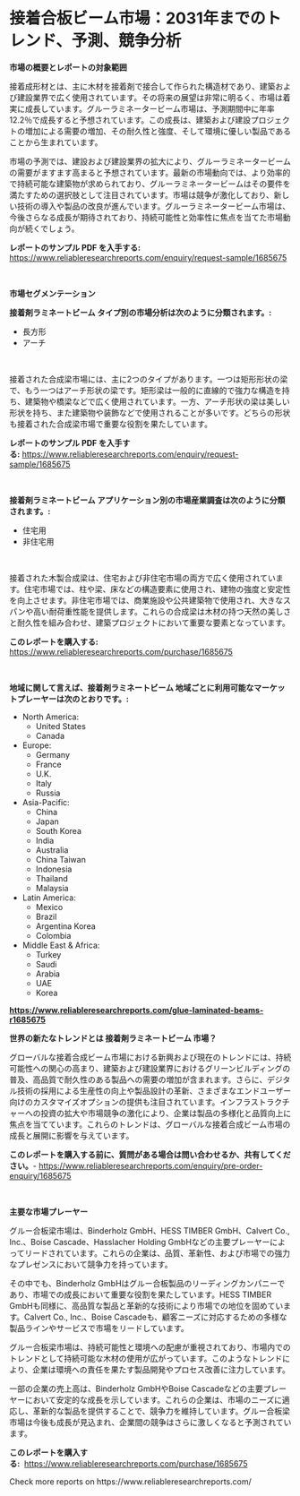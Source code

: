 <p><h1>接着合板ビーム市場：2031年までのトレンド、予測、競争分析</h1></p><p><strong>市場の概要とレポートの対象範囲</strong></p>
<p><p>接着成形材とは、主に木材を接着剤で接合して作られた構造材であり、建築および建設業界で広く使用されています。その将来の展望は非常に明るく、市場は着実に成長しています。グルーラミネータービーム市場は、予測期間中に年率12.2％で成長すると予想されています。この成長は、建築および建設プロジェクトの増加による需要の増加、その耐久性と強度、そして環境に優しい製品であることから生まれています。</p><p>市場の予測では、建設および建設業界の拡大により、グルーラミネータービームの需要がますます高まると予想されています。最新の市場動向では、より効率的で持続可能な建築物が求められており、グルーラミネータービームはその要件を満たすための選択肢として注目されています。市場は競争が激化しており、新しい技術の導入や製品の改良が進んでいます。グルーラミネータービーム市場は、今後さらなる成長が期待されており、持続可能性と効率性に焦点を当てた市場動向が続くでしょう。</p></p>
<p><strong>レポートのサンプル PDF を入手する:</strong> <a href="https://www.reliableresearchreports.com/enquiry/request-sample/1685675">https://www.reliableresearchreports.com/enquiry/request-sample/1685675</a></p>
<p>&nbsp;</p>
<p><strong>市場セグメンテーション</strong></p>
<p><strong>接着剤ラミネートビーム タイプ別の市場分析は次のように分類されます。:</strong></p>
<p><ul><li>長方形</li><li>アーチ</li></ul></p>
<p>&nbsp;</p>
<p><p>接着された合成梁市場には、主に2つのタイプがあります。一つは矩形形状の梁で、もう一つはアーチ形状の梁です。矩形梁は一般的に直線的で強力な構造を持ち、建築物や橋梁などで広く使用されています。一方、アーチ形状の梁は美しい形状を持ち、また建築物や装飾などで使用されることが多いです。どちらの形状も接着された合成梁市場で重要な役割を果たしています。</p></p>
<p><strong>レポートのサンプル PDF を入手する:</strong>&nbsp;<a href="https://www.reliableresearchreports.com/enquiry/request-sample/1685675">https://www.reliableresearchreports.com/enquiry/request-sample/1685675</a></p>
<p>&nbsp;</p>
<p><strong> 接着剤ラミネートビーム アプリケーション別の市場産業調査は次のように分類されます。:</strong></p>
<p><ul><li>住宅用</li><li>非住宅用</li></ul></p>
<p>&nbsp;</p>
<p><p>接着された木製合成梁は、住宅および非住宅市場の両方で広く使用されています。住宅市場では、柱や梁、床などの構造要素に使用され、建物の強度と安定性を向上させます。非住宅市場では、商業施設や公共建築物で使用され、大きなスパンや高い耐荷重性能を提供します。これらの合成梁は木材の持つ天然の美しさと耐久性を組み合わせ、建築プロジェクトにおいて重要な要素となっています。</p></p>
<p><strong>このレポートを購入する:</strong>&nbsp; <a href="https://www.reliableresearchreports.com/purchase/1685675">https://www.reliableresearchreports.com/purchase/1685675</a></p>
<p>&nbsp;</p>
<p><strong>地域に関して言えば、接着剤ラミネートビーム 地域ごとに利用可能なマーケットプレーヤーは次のとおりです。:</strong></p>
<p><ul>
    <li>
        North America:
        <ul>
            <li>United States</li>
            <li>Canada</li>
        </ul>
    </li>
    <li>
        Europe:
        <ul>
            <li>Germany</li>
            <li>France</li>
            <li>U.K.</li>
            <li>Italy</li>
            <li>Russia</li>
        </ul>
    </li>
    <li>
        Asia-Pacific:
        <ul>
            <li>China</li>
            <li>Japan</li>
            <li>South Korea</li>
            <li>India</li>
            <li>Australia</li>
            <li>China Taiwan</li>
            <li>Indonesia</li>
            <li>Thailand</li>
            <li>Malaysia</li>
        </ul>
    </li>
    <li>
        Latin America:
        <ul>
            <li>Mexico</li>
            <li>Brazil</li>
            <li>Argentina Korea</li>
            <li>Colombia</li>
        </ul>
    </li>
    <li>
        Middle East & Africa:
        <ul>
            <li>Turkey</li>
            <li>Saudi</li>
            <li>Arabia</li>
            <li>UAE</li>
            <li>Korea</li>
        </ul>
    </li>
    </ul></p>
<p><strong><a href="https://www.reliableresearchreports.com/glue-laminated-beams-r1685675">https://www.reliableresearchreports.com/glue-laminated-beams-r1685675</a></strong>&nbsp;</p>
<p><strong>世界の新たなトレンドとは 接着剤ラミネートビーム 市場？</strong></p>
<p><p>グローバルな接着合成ビーム市場における新興および現在のトレンドには、持続可能性への関心の高まり、建築および建設業界におけるグリーンビルディングの普及、高品質で耐久性のある製品への需要の増加が含まれます。さらに、デジタル技術の採用による生産性の向上や製品設計の革新、さまざまなエンドユーザー向けのカスタマイズオプションの提供も注目されています。インフラストラクチャーへの投資の拡大や市場競争の激化により、企業は製品の多様化と品質向上に焦点を当てています。これらのトレンドは、グローバルな接着合成ビーム市場の成長と展開に影響を与えています。</p></p>
<p><strong>このレポートを購入する前に、質問がある場合は問い合わせるか、共有してください。</strong>- <a href="https://www.reliableresearchreports.com/enquiry/pre-order-enquiry/1685675">https://www.reliableresearchreports.com/enquiry/pre-order-enquiry/1685675</a></p>
<p>&nbsp;</p>
<p><strong>主要な市場プレーヤー</strong></p>
<p><p>グルー合板梁市場は、Binderholz GmbH、HESS TIMBER GmbH、Calvert Co., Inc.、Boise Cascade、Hasslacher Holding GmbHなどの主要プレーヤーによってリードされています。これらの企業は、品質、革新性、および市場での強力なプレゼンスにおいて競争力を持っています。</p><p>その中でも、Binderholz GmbHはグルー合板製品のリーディングカンパニーであり、市場での成長において重要な役割を果たしています。HESS TIMBER GmbHも同様に、高品質な製品と革新的な技術により市場での地位を固めています。Calvert Co., Inc.、Boise Cascadeも、顧客ニーズに対応するための多様な製品ラインやサービスで市場をリードしています。</p><p>グルー合板梁市場は、持続可能性と環境への配慮が重視されており、市場内でのトレンドとして持続可能な木材の使用が広がっています。このようなトレンドにより、企業は環境への責任を果たす製品開発やプロセス改善に注力しています。</p><p>一部の企業の売上高は、Binderholz GmbHやBoise Cascadeなどの主要プレーヤーにおいて安定的な成長を示しています。これらの企業は、市場のニーズに適応し、革新的な製品を提供することで、競争力を維持しています。グルー合板梁市場は今後も成長が見込まれ、企業間の競争はさらに激しくなると予測されています。</p></p>
<p><strong>このレポートを購入する:</strong>&nbsp;&nbsp;<a href="https://www.reliableresearchreports.com/purchase/1685675">https://www.reliableresearchreports.com/purchase/1685675</a></p>
<p>Check more reports on https://www.reliableresearchreports.com/</p>